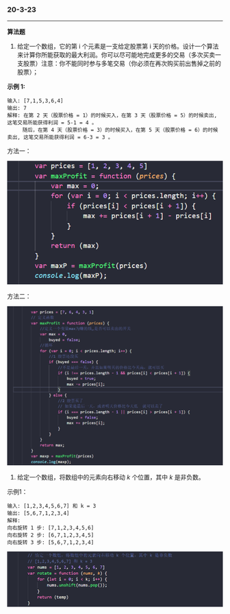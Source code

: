 ### 20-3-23

------

**算法题**

1.  给定一个数组，它的第 i 个元素是一支给定股票第 i 天的价格。设计一个算法来计算你所能获取的最大利润。你可以尽可能地完成更多的交易（多次买卖一支股票）注意：你不能同时参与多笔交易（你必须在再次购买前出售掉之前的股票）；

**示例 1:**

```
输入: [7,1,5,3,6,4]
输出: 7
解释: 在第 2 天（股票价格 = 1）的时候买入，在第 3 天（股票价格 = 5）的时候卖出, 这笔交易所能获得利润 = 5-1 = 4 。
     随后，在第 4 天（股票价格 = 3）的时候买入，在第 5 天（股票价格 = 6）的时候卖出, 这笔交易所能获得利润 = 6-3 = 3 。
```

方法一：

![](gupiao1.png)

方法二：

![](gupiao2.png)



1.  给定一个数组，将数组中的元素向右移动 *k* 个位置，其中 *k* 是非负数。

   示例1： 

   ```
   输入: [1,2,3,4,5,6,7] 和 k = 3
   输出: [5,6,7,1,2,3,4]
   解释:
   向右旋转 1 步: [7,1,2,3,4,5,6]
   向右旋转 2 步: [6,7,1,2,3,4,5]
   向右旋转 3 步: [5,6,7,1,2,3,4]
   ```

![](fanzhuan.png)

